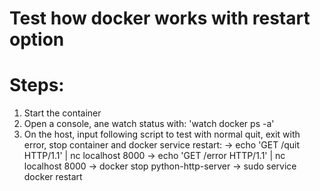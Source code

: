 # Test how docker works with restart option
# Steps:
1. Start the container
2. Open a console, ane watch status with: 'watch docker ps -a'
3. On the host, input following script to test with 
   normal quit, exit with error, stop container and docker service restart: 
  -> echo 'GET /quit HTTP/1.1' | nc localhost 8000
  -> echo 'GET /error HTTP/1.1' | nc localhost 8000
  -> docker stop python-http-server
  -> sudo service docker restart

 
  
